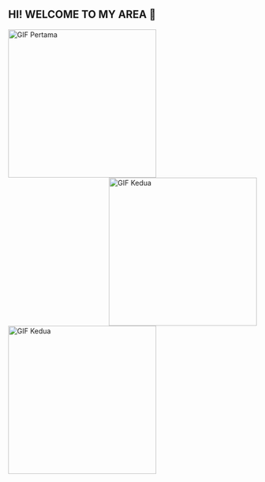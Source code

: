 ## HI! WELCOME TO MY AREA 👋

<!--
**zankifath/ZankiFath** is a ✨ _special_ ✨ repository because its `README.md` (this file) appears on your GitHub profile.

Here are some ideas to get you started:

- 🔭 I’m currently working on ...
- 🌱 I’m currently learning ...
- 👯 I’m looking to collaborate on ...
- 🤔 I’m looking for help with ...
- 💬 Ask me about ...
- 📫 How to reach me: ...
- 😄 Pronouns: ...
- ⚡ Fun fact: ...
--> 
<img src="https://media.giphy.com/media/v1.Y2lkPWVjZjA1ZTQ3eTNzbjYzemNudnRqeWpiN25qNG9yMTN1OXR2OW1xd3ptYmlpc3dsbyZlcD12MV9naWZzX3JlbGF0ZWQmY3Q9Zw/qb1eHxhUHLdsc/giphy.gif" alt="GIF Pertama" width="300" align="left">
<img src="https://media.giphy.com/media/v1.Y2lkPTc5MGI3NjExMXhkOTZwYjRkc2Q2M2cwb3RlbmdvenA1ZTRpZnp0NGU3c2tyeG80ZSZlcD12MV9naWZzX3NlYXJjaCZjdD1n/v7OFL1RGk1m4qTNsb2/giphy.gif" alt="GIF Kedua" width="300" align="right">
<img src="https://media.giphy.com/media/v1.Y2lkPWVjZjA1ZTQ3eTNzbjYzemNudnRqeWpiN25qNG9yMTN1OXR2OW1xd3ptYmlpc3dsbyZlcD12MV9naWZzX3JlbGF0ZWQmY3Q9Zw/63IqdUVg9HjDMG9NKF/giphy.gif" alt="GIF Kedua" width="300" align="center">
